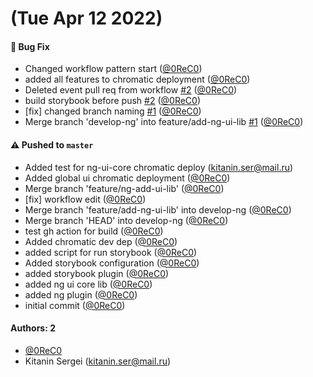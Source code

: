 # (Tue Apr 12 2022)

#### 🐛 Bug Fix

- Changed workflow pattern start ([@0ReC0](https://github.com/0ReC0))
- added all features to chromatic deployment ([@0ReC0](https://github.com/0ReC0))
- Deleted event pull req from workflow [#2](https://github.com/RTUITLab/ITLab-Core-Lib/pull/2) ([@0ReC0](https://github.com/0ReC0))
- build storybook before push [#2](https://github.com/RTUITLab/ITLab-Core-Lib/pull/2) ([@0ReC0](https://github.com/0ReC0))
- [fix] changed branch naming [#1](https://github.com/RTUITLab/ITLab-Core-Lib/pull/1) ([@0ReC0](https://github.com/0ReC0))
- Merge branch 'develop-ng' into feature/add-ng-ui-lib [#1](https://github.com/RTUITLab/ITLab-Core-Lib/pull/1) ([@0ReC0](https://github.com/0ReC0))

#### ⚠️ Pushed to `master`

- Added test for ng-ui-core chromatic deploy (kitanin.ser@mail.ru)
- Added global ui chromatic deployment ([@0ReC0](https://github.com/0ReC0))
- Merge branch 'feature/ng-add-ui-lib' ([@0ReC0](https://github.com/0ReC0))
- [fix] workflow edit ([@0ReC0](https://github.com/0ReC0))
- Merge branch 'feature/add-ng-ui-lib' into develop-ng ([@0ReC0](https://github.com/0ReC0))
- Merge branch 'HEAD' into develop-ng ([@0ReC0](https://github.com/0ReC0))
- test gh action for build ([@0ReC0](https://github.com/0ReC0))
- Added chromatic dev dep ([@0ReC0](https://github.com/0ReC0))
- added script for run storybook ([@0ReC0](https://github.com/0ReC0))
- Added storybook configuration ([@0ReC0](https://github.com/0ReC0))
- added storybook plugin ([@0ReC0](https://github.com/0ReC0))
- added ng ui core lib ([@0ReC0](https://github.com/0ReC0))
- added ng plugin ([@0ReC0](https://github.com/0ReC0))
- initial commit ([@0ReC0](https://github.com/0ReC0))

#### Authors: 2

- [@0ReC0](https://github.com/0ReC0)
- Kitanin Sergei (kitanin.ser@mail.ru)
